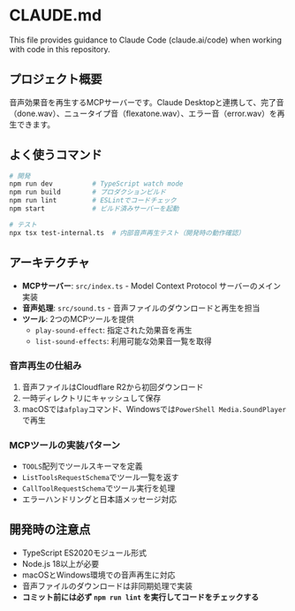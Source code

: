 # CLAUDE.md

This file provides guidance to Claude Code (claude.ai/code) when working with code in this repository.

## プロジェクト概要

音声効果音を再生するMCPサーバーです。Claude Desktopと連携して、完了音（done.wav）、ニュータイプ音（flexatone.wav）、エラー音（error.wav）を再生できます。

## よく使うコマンド

```bash
# 開発
npm run dev          # TypeScript watch mode
npm run build        # プロダクションビルド
npm run lint         # ESLintでコードチェック
npm start            # ビルド済みサーバーを起動

# テスト
npx tsx test-internal.ts  # 内部音声再生テスト（開発時の動作確認）
```

## アーキテクチャ

- **MCPサーバー**: `src/index.ts` - Model Context Protocol サーバーのメイン実装
- **音声処理**: `src/sound.ts` - 音声ファイルのダウンロードと再生を担当
- **ツール**: 2つのMCPツールを提供
  - `play-sound-effect`: 指定された効果音を再生
  - `list-sound-effects`: 利用可能な効果音一覧を取得

### 音声再生の仕組み
1. 音声ファイルはCloudflare R2から初回ダウンロード
2. 一時ディレクトリにキャッシュして保存
3. macOSでは`afplay`コマンド、Windowsでは`PowerShell Media.SoundPlayer`で再生

### MCPツールの実装パターン
- `TOOLS`配列でツールスキーマを定義
- `ListToolsRequestSchema`でツール一覧を返す
- `CallToolRequestSchema`でツール実行を処理
- エラーハンドリングと日本語メッセージ対応

## 開発時の注意点

- TypeScript ES2020モジュール形式
- Node.js 18以上が必要
- macOSとWindows環境での音声再生に対応
- 音声ファイルのダウンロードは非同期処理で実装
- **コミット前には必ず `npm run lint` を実行してコードをチェックする**